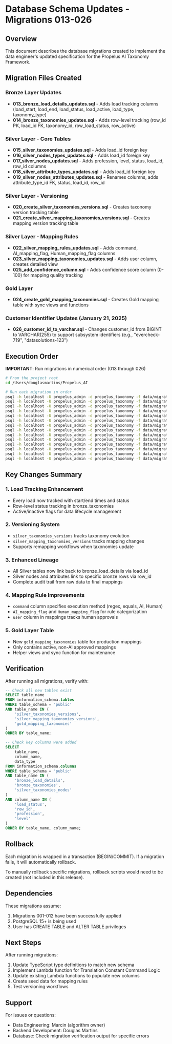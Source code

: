 # Database Schema Updates - Migrations 013-026

## Overview

This document describes the database migrations created to implement the data engineer's updated specification for the Propelus AI Taxonomy Framework.

## Migration Files Created

### Bronze Layer Updates
- **013_bronze_load_details_updates.sql** - Adds load tracking columns (load_start, load_end, load_status, load_active, load_type, taxonomy_type)
- **014_bronze_taxonomies_updates.sql** - Adds row-level tracking (row_id PK, load_id FK, taxonomy_id, row_load_status, row_active)

### Silver Layer - Core Tables
- **015_silver_taxonomies_updates.sql** - Adds load_id foreign key
- **016_silver_nodes_types_updates.sql** - Adds load_id foreign key
- **017_silver_nodes_updates.sql** - Adds profession, level, status, load_id, row_id columns
- **018_silver_attribute_types_updates.sql** - Adds load_id foreign key
- **019_silver_nodes_attributes_updates.sql** - Renames columns, adds attribute_type_id FK, status, load_id, row_id

### Silver Layer - Versioning
- **020_create_silver_taxonomies_versions.sql** - Creates taxonomy version tracking table
- **021_create_silver_mapping_taxonomies_versions.sql** - Creates mapping version tracking table

### Silver Layer - Mapping Rules
- **022_silver_mapping_rules_updates.sql** - Adds command, AI_mapping_flag, Human_mapping_flag columns
- **023_silver_mapping_taxonomies_updates.sql** - Adds user column, creates detailed view
- **025_add_confidence_column.sql** - Adds confidence score column (0-100) for mapping quality tracking

### Gold Layer
- **024_create_gold_mapping_taxonomies.sql** - Creates Gold mapping table with sync views and functions

### Customer Identifier Updates (January 21, 2025)
- **026_customer_id_to_varchar.sql** - Changes customer_id from BIGINT to VARCHAR(255) to support subsystem identifiers (e.g., "evercheck-719", "datasolutions-123")

## Execution Order

**IMPORTANT**: Run migrations in numerical order (013 through 026)

```bash
# From the project root
cd /Users/douglasmartins/Propelus_AI

# Run each migration in order
psql -h localhost -U propelus_admin -d propelus_taxonomy -f data/migrations/013_bronze_load_details_updates.sql
psql -h localhost -U propelus_admin -d propelus_taxonomy -f data/migrations/014_bronze_taxonomies_updates.sql
psql -h localhost -U propelus_admin -d propelus_taxonomy -f data/migrations/015_silver_taxonomies_updates.sql
psql -h localhost -U propelus_admin -d propelus_taxonomy -f data/migrations/016_silver_nodes_types_updates.sql
psql -h localhost -U propelus_admin -d propelus_taxonomy -f data/migrations/017_silver_nodes_updates.sql
psql -h localhost -U propelus_admin -d propelus_taxonomy -f data/migrations/018_silver_attribute_types_updates.sql
psql -h localhost -U propelus_admin -d propelus_taxonomy -f data/migrations/019_silver_nodes_attributes_updates.sql
psql -h localhost -U propelus_admin -d propelus_taxonomy -f data/migrations/020_create_silver_taxonomies_versions.sql
psql -h localhost -U propelus_admin -d propelus_taxonomy -f data/migrations/021_create_silver_mapping_taxonomies_versions.sql
psql -h localhost -U propelus_admin -d propelus_taxonomy -f data/migrations/022_silver_mapping_rules_updates.sql
psql -h localhost -U propelus_admin -d propelus_taxonomy -f data/migrations/023_silver_mapping_taxonomies_updates.sql
psql -h localhost -U propelus_admin -d propelus_taxonomy -f data/migrations/024_create_gold_mapping_taxonomies.sql
psql -h localhost -U propelus_admin -d propelus_taxonomy -f data/migrations/025_add_confidence_column.sql
psql -h localhost -U propelus_admin -d propelus_taxonomy -f data/migrations/026_customer_id_to_varchar.sql
```

## Key Changes Summary

### 1. Load Tracking Enhancement
- Every load now tracked with start/end times and status
- Row-level status tracking in bronze_taxonomies
- Active/inactive flags for data lifecycle management

### 2. Versioning System
- `silver_taxonomies_versions` tracks taxonomy evolution
- `silver_mapping_taxonomies_versions` tracks mapping changes
- Supports remapping workflows when taxonomies update

### 3. Enhanced Lineage
- All Silver tables now link back to bronze_load_details via load_id
- Silver nodes and attributes link to specific bronze rows via row_id
- Complete audit trail from raw data to final mappings

### 4. Mapping Rule Improvements
- `command` column specifies execution method (regex, equals, AI, Human)
- `AI_mapping_flag` and `Human_mapping_flag` for rule categorization
- `user` column in mappings tracks human approvals

### 5. Gold Layer Table
- New `gold_mapping_taxonomies` table for production mappings
- Only contains active, non-AI approved mappings
- Helper views and sync function for maintenance

## Verification

After running all migrations, verify with:

```sql
-- Check all new tables exist
SELECT table_name
FROM information_schema.tables
WHERE table_schema = 'public'
AND table_name IN (
    'silver_taxonomies_versions',
    'silver_mapping_taxonomies_versions',
    'gold_mapping_taxonomies'
)
ORDER BY table_name;

-- Check key columns were added
SELECT
    table_name,
    column_name,
    data_type
FROM information_schema.columns
WHERE table_schema = 'public'
AND table_name IN (
    'bronze_load_details',
    'bronze_taxonomies',
    'silver_taxonomies_nodes'
)
AND column_name IN (
    'load_status',
    'row_id',
    'profession',
    'level'
)
ORDER BY table_name, column_name;
```

## Rollback

Each migration is wrapped in a transaction (BEGIN/COMMIT). If a migration fails, it will automatically rollback.

To manually rollback specific migrations, rollback scripts would need to be created (not included in this release).

## Dependencies

These migrations assume:
1. Migrations 001-012 have been successfully applied
2. PostgreSQL 15+ is being used
3. User has CREATE TABLE and ALTER TABLE privileges

## Next Steps

After running migrations:
1. Update TypeScript type definitions to match new schema
2. Implement Lambda function for Translation Constant Command Logic
3. Update existing Lambda functions to populate new columns
4. Create seed data for mapping rules
5. Test versioning workflows

## Support

For issues or questions:
- Data Engineering: Marcin (algorithm owner)
- Backend Development: Douglas Martins
- Database: Check migration verification output for specific errors
